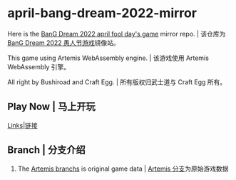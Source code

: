 # april-bang-dream-2022-mirror

Here is the [BanG Dream 2022 april fool day's game](https://april-bang-dream.bushimo.jp/) mirror repo.
| 该仓库为 [BanG Dream 2022 愚人节游戏](https://april-bang-dream.bushimo.jp/)镜像站。

This game using Artemis WebAssembly engine.
| 该游戏使用 Artemis WebAssembly 引擎。

All right by Bushiroad and Craft Egg.
| 所有版权归武士道与 Craft Egg 所有。

## Play Now | 马上开玩
[Links|链接](https://summonhim.github.io/april-bang-dream-2022-mirror)

## Branch | 分支介绍
1. The [Artemis branchs](https://github.com/SummonHIM/april-bang-dream-2022-mirror/tree/Artemis) is original game data | [Artemis 分支](https://github.com/SummonHIM/april-bang-dream-2022-mirror/tree/Artemis)为原始游戏数据
